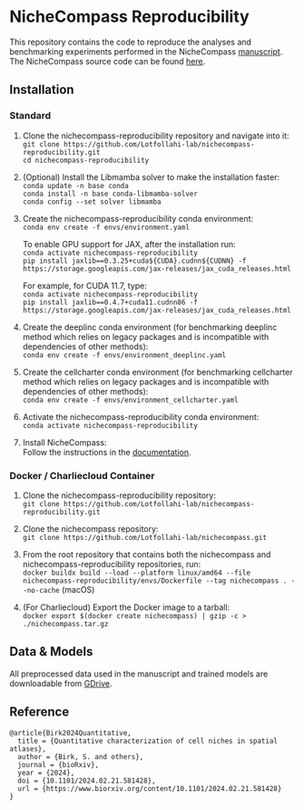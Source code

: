 # NicheCompass Reproducibility

This repository contains the code to reproduce the analyses and benchmarking experiments performed in the NicheCompass [manuscript](https://www.biorxiv.org/content/10.1101/2024.02.21.581428v3).
The NicheCompass source code can be found [here](https://github.com/Lotfollahi-lab/nichecompass).

## Installation

### Standard
1) Clone the nichecompass-reproducibility repository and navigate into it: <br>
```git clone https://github.com/Lotfollahi-lab/nichecompass-reproducibility.git``` <br>
```cd nichecompass-reproducibility```

2) (Optional) Install the Libmamba solver to make the installation faster: <br>
```conda update -n base conda``` <br>
```conda install -n base conda-libmamba-solver``` <br>
```conda config --set solver libmamba```

3) Create the nichecompass-reproducibility conda environment: <br>
```conda env create -f envs/environment.yaml```

   To enable GPU support for JAX, after the installation run: <br>
```conda activate nichecompass-reproducibility``` <br>
```pip install jaxlib==0.3.25+cuda${CUDA}.cudnn${CUDNN} -f https://storage.googleapis.com/jax-releases/jax_cuda_releases.html```

   For example, for CUDA 11.7, type: <br>
```conda activate nichecompass-reproducibility``` <br>
```pip install jaxlib==0.4.7+cuda11.cudnn86 -f https://storage.googleapis.com/jax-releases/jax_cuda_releases.html```


5) Create the deeplinc conda environment (for benchmarking deeplinc method which relies on legacy packages and is
incompatible with dependencies of other methods): <br>
```conda env create -f envs/environment_deeplinc.yaml```

6) Create the cellcharter conda environment (for benchmarking cellcharter method which relies on legacy packages and is
incompatible with dependencies of other methods): <br>
```conda env create -f envs/environment_cellcharter.yaml```

7) Activate the nichecompass-reproducibility conda environment: <br>
```conda activate nichecompass-reproducibility```

8) Install NicheCompass: <br>
Follow the instructions in the [documentation](https://nichecompass.readthedocs.io/en/latest/installation.html).
 
### Docker / Charliecloud Container
1) Clone the nichecompass-reproducibility repository: <br>
```git clone https://github.com/Lotfollahi-lab/nichecompass-reproducibility.git``` <br>

2) Clone the nichecompass repository: <br>
```git clone https://github.com/Lotfollahi-lab/nichecompass.git```

3) From the root repository that contains both the nichecompass and nichecompass-reproducibility repositories, run: <br>
```docker buildx build --load --platform linux/amd64 --file nichecompass-reproducibility/envs/Dockerfile --tag nichecompass . --no-cache``` (macOS)

4) (For Charliecloud) Export the Docker image to a tarball: <br>
```docker export $(docker create nichecompass) | gzip -c > ./nichecompass.tar.gz```

## Data & Models
All preprocessed data used in the manuscript and trained models are downloadable from [GDrive](https://drive.google.com/drive/folders/1sqoqCq1y5NMIbC1K7uq6v4PBWDPQQJgY).

## Reference
```
@article{Birk2024Quantitative,
  title = {Quantitative characterization of cell niches in spatial atlases},
  author = {Birk, S. and others},
  journal = {bioRxiv},
  year = {2024},
  doi = {10.1101/2024.02.21.581428},
  url = {https://www.biorxiv.org/content/10.1101/2024.02.21.581428}
}
```


